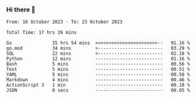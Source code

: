 ### Hi there 👋

<!--
**zhumeme/zhumeme** is a ✨ _special_ ✨ repository because its `README.md` (this file) appears on your GitHub profile.

Here are some ideas to get you started:

- 🔭 I’m currently working on ...
- 🌱 I’m currently learning ...
- 👯 I’m looking to collaborate on ...
- 🤔 I’m looking for help with ...
- 💬 Ask me about ...
- 📫 How to reach me: ...
- 😄 Pronouns: ...
- ⚡ Fun fact: ...
-->

<!--START_SECTION:waka-->

```all_time
From: 16 October 2023 - To: 23 October 2023

Total Time: 17 hrs 26 mins

Go               15 hrs 54 mins  >>>>>>>>>>>>>>>>>>>>>>>--   91.16 %
go.mod           34 mins         >------------------------   03.29 %
SQL              22 mins         >------------------------   02.18 %
Python           12 mins         -------------------------   01.16 %
Bash             5 mins          -------------------------   00.56 %
Text             5 mins          -------------------------   00.51 %
YAML             5 mins          -------------------------   00.50 %
Markdown         4 mins          -------------------------   00.46 %
ActionScript 3   1 min           -------------------------   00.10 %
JSON             0 secs          -------------------------   00.05 %
```

<!--END_SECTION:waka-->
